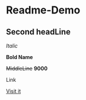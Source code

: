 # Readme-Demo
## Second headLine

_Italic_

**Bold Name**

~~MiddleLine~~ **9000**

Link

[Visit it](https://google.com "For Deatils")

